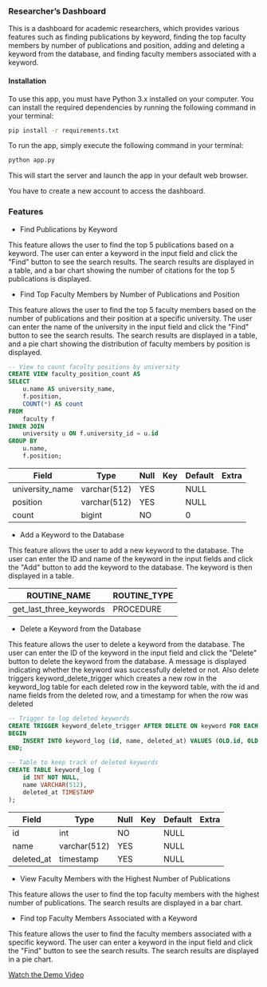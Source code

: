 
### Researcher’s Dashboard

This is a dashboard for academic researchers, which provides various features such as finding publications by keyword, finding the top faculty members by number of publications and position, adding and deleting a keyword from the database, and finding faculty members associated with a keyword.

#### Installation

To use this app, you must have Python 3.x installed on your computer. You can install the required dependencies by running the following command in your terminal:

```bash
pip install -r requirements.txt
```
To run the app, simply execute the following command in your terminal:
```bash
python app.py
```
This will start the server and launch the app in your default web browser.

You have to create a new account to access the dashboard.

### Features
- Find Publications by Keyword

This feature allows the user to find the top 5 publications based on a keyword. The user can enter a keyword in the input field and click the "Find" button to see the search results. The search results are displayed in a table, and a bar chart showing the number of citations for the top 5 publications is displayed.

- Find Top Faculty Members by Number of Publications and Position

This feature allows the user to find the top 5 faculty members based on the number of publications and their position at a specific university. The user can enter the name of the university in the input field and click the "Find" button to see the search results. The search results are displayed in a table, and a pie chart showing the distribution of faculty members by position is displayed.

```sql
-- View to count faculty positions by university
CREATE VIEW faculty_position_count AS 
SELECT 
    u.name AS university_name, 
    f.position, 
    COUNT(*) AS count 
FROM 
    faculty f 
INNER JOIN 
    university u ON f.university_id = u.id 
GROUP BY 
    u.name, 
    f.position;
```
| Field           | Type         | Null | Key | Default | Extra |
|-----------------|--------------|------|-----|---------|-------|
| university_name | varchar(512) | YES  |     | NULL    |       |
| position        | varchar(512) | YES  |     | NULL    |       |
| count           | bigint       | NO   |     | 0       |       |


-  Add a Keyword to the Database

This feature allows the user to add a new keyword to the database. The user can enter the ID and name of the keyword in the input fields and click the "Add" button to add the keyword to the database. The keyword is then displayed in a table.

| ROUTINE_NAME            | ROUTINE_TYPE |
|-------------------------|--------------|
| get_last_three_keywords | PROCEDURE    |


- Delete a Keyword from the Database

This feature allows the user to delete a keyword from the database. The user can enter the ID of the keyword in the input field and click the "Delete" button to delete the keyword from the database. A message is displayed indicating whether the keyword was successfully deleted or not. Also  delete triggers  keyword_delete_trigger which creates a new row in the keyword_log table for each deleted row in the keyword table, with the id and name fields from the deleted row, and a timestamp for when the row was deleted

```sql
-- Trigger to log deleted keywords
CREATE TRIGGER keyword_delete_trigger AFTER DELETE ON keyword FOR EACH ROW 
BEGIN 
    INSERT INTO keyword_log (id, name, deleted_at) VALUES (OLD.id, OLD.name, NOW()); 
END;

-- Table to keep track of deleted keywords
CREATE TABLE keyword_log (
    id INT NOT NULL,
    name VARCHAR(512),
    deleted_at TIMESTAMP
);
```
| Field      | Type         | Null | Key | Default | Extra |
|------------|--------------|------|-----|---------|-------|
| id         | int          | NO   |     | NULL    |       |
| name       | varchar(512) | YES  |     | NULL    |       |
| deleted_at | timestamp    | YES  |     | NULL    |       |



- View Faculty Members with the Highest Number of Publications

This feature allows the user to find the top faculty members with the highest number of publications. The search results are displayed in a bar chart.

- Find top Faculty Members Associated with a Keyword

This feature allows the user to find the faculty members associated with a specific keyword. The user can enter a keyword in the input field and click the "Find" button to see the search results. The search results are displayed in a pie chart.

[Watch the Demo Video](https://mediaspace.illinois.edu/media/t/1_zxaswef3)

